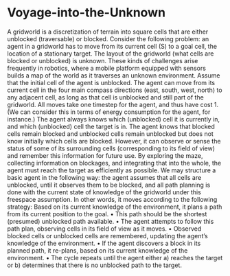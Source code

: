 # Voyage-into-the-Unknown
A gridworld is a discretization of terrain into square cells that are either unblocked (traversable) or blocked. Consider the following problem: an agent in a gridworld has to move from its current cell (S) to a goal cell, the location of a stationary target. The layout of the gridworld (what cells are blocked or unblocked) is unknown. These kinds of challenges arise frequently in robotics, where a mobile platform equipped with sensors builds a map of the world as it traverses an unknown environment.
Assume that the initial cell of the agent is unblocked. The agent can move from its current cell in the four main compass directions (east, south, west, north) to any adjacent cell, as long as that cell is unblocked and still part of the gridworld. All moves take one timestep for the agent, and thus have cost 1. (We can consider this in terms of energy consumption for the agent, for instance.) The agent always knows which (unblocked) cell it is currently in, and which (unblocked) cell the target is in. The agent knows that blocked cells remain blocked and unblocked cells remain unblocked but does not know initially which cells are blocked. However, it can observe or sense the status of some of its surrounding cells (corresponding to its field of view) and remember this information for future use. By exploring the maze, collecting information on blockages, and integrating that into the whole, the agent must reach the target as efficiently as possible.
We may structure a basic agent in the following way: the agent assumes that all cells are unblocked, until it observes them to be blocked, and all path planning is done with the current state of knowledge of the gridworld under this freespace assumption. In other words, it moves according to the following strategy:
Based on its current knowledge of the environment, it plans a path from its current position to the goal.
• This path should be the shortest (presumed) unblocked path available.
• The agent attempts to follow this path plan, observing cells in its field of view as it moves.
• Observed blocked cells or unblocked cells are remembered, updating the agent’s knowledge of the environment. 
• If the agent discovers a block in its planned path, it re-plans, based on its current knowledge of the environment.
• The cycle repeats until the agent either a) reaches the target or b) determines that there is no unblocked path to the target.